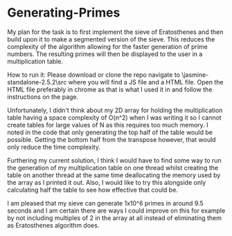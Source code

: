 # Generating-Primes

My plan for the task is to first implement the sieve of Eratosthenes and then build upon it to make a segmented version of the sieve. This reduces the complexity of the algorithm allowing for the faster generation of prime numbers. The resulting primes will then be displayed to the user in a multiplication table.

How to run it: Please download or clone the repo navigate to \jasmine-standalone-2.5.2\src where you will find a JS file and a HTML file. Open the HTML file preferably in chrome as that is what I used it in and follow the instructions on the page.

Unfortunately, I didn't think about my 2D array for holding the multiplication table having a space complexity of O(n^2) when I was writing it so I cannot create tables for large values of N as this requires too much memory. I noted in the code that only generating the top half of the table would be possible. Getting the bottom half from the transpose however, that would only reduce the time complexity.

Furthering my current solution, I think I would have to find some way to run the generation of my multiplication table on one thread whilst creating the table on another thread at the same time deallocating the memory used by the array as I printed it out. Also, I would like to try this alongside only calculating half the table to see how effective that could be.

I am pleased that my sieve can generate 1x10^6 primes in around 9.5 seconds and I am certain there are ways I could improve on this for example by not including multiples of 2 in the array at all instead of eliminating them as Eratosthenes algorithm does.




